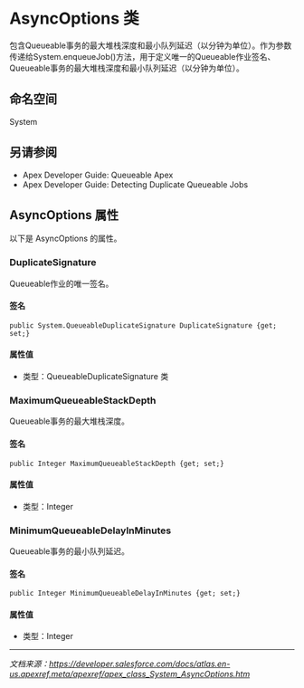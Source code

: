 # AsyncOptions 类

包含Queueable事务的最大堆栈深度和最小队列延迟（以分钟为单位）。作为参数传递给System.enqueueJob()方法，用于定义唯一的Queueable作业签名、Queueable事务的最大堆栈深度和最小队列延迟（以分钟为单位）。

## 命名空间

System

## 另请参阅

- Apex Developer Guide: Queueable Apex
- Apex Developer Guide: Detecting Duplicate Queueable Jobs

## AsyncOptions 属性

以下是 AsyncOptions 的属性。

### DuplicateSignature

Queueable作业的唯一签名。

#### 签名

```apex
public System.QueueableDuplicateSignature DuplicateSignature {get; set;}
```

#### 属性值

- 类型：QueueableDuplicateSignature 类

### MaximumQueueableStackDepth

Queueable事务的最大堆栈深度。

#### 签名

```apex
public Integer MaximumQueueableStackDepth {get; set;}
```

#### 属性值

- 类型：Integer

### MinimumQueueableDelayInMinutes

Queueable事务的最小队列延迟。

#### 签名

```apex
public Integer MinimumQueueableDelayInMinutes {get; set;}
```

#### 属性值

- 类型：Integer

---

*文档来源：https://developer.salesforce.com/docs/atlas.en-us.apexref.meta/apexref/apex_class_System_AsyncOptions.htm*
